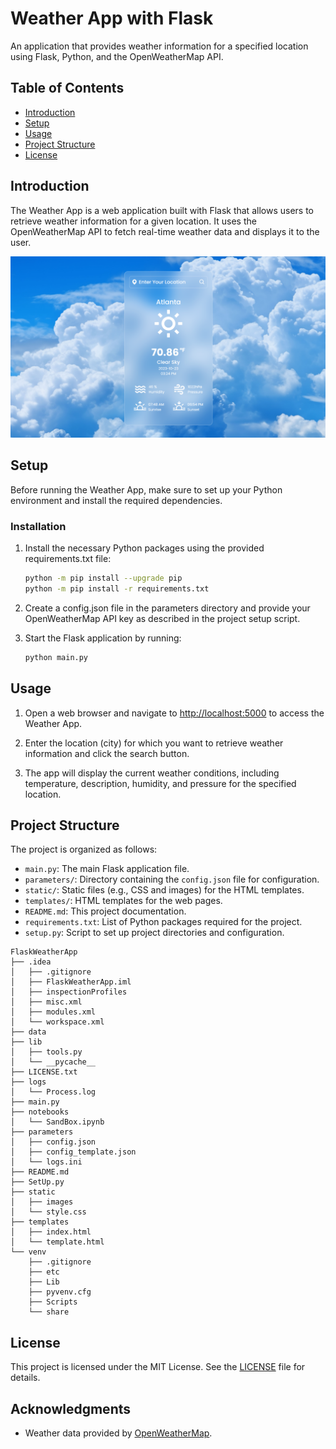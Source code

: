 # Weather App with Flask

An application that provides weather information for a specified location using Flask, Python, and the OpenWeatherMap API.

## Table of Contents

- [Introduction](#introduction)
- [Setup](#setup)
- [Usage](#usage)
- [Project Structure](#project-structure)
- [License](#license)

## Introduction

The Weather App is a web application built with Flask that allows users to retrieve weather information for a given location. It uses the OpenWeatherMap API to fetch real-time weather data and displays it to the user.

![Github Logo](static/images/screenshot.png)

## Setup

Before running the Weather App, make sure to set up your Python environment and install the required dependencies.

### Installation

1. Install the necessary Python packages using the provided requirements.txt file:

   ```bash
   python -m pip install --upgrade pip
   python -m pip install -r requirements.txt

2. Create a config.json file in the parameters directory and provide your OpenWeatherMap API key as described in the project setup script.
3. Start the Flask application by running:

   ```bash
   python main.py

## Usage

1. Open a web browser and navigate to [http://localhost:5000](http://localhost:5000) to access the Weather App.

2. Enter the location (city) for which you want to retrieve weather information and click the search button.

3. The app will display the current weather conditions, including temperature, description, humidity, and pressure for the specified location.

## Project Structure

The project is organized as follows:

- `main.py`: The main Flask application file.
- `parameters/`: Directory containing the `config.json` file for configuration.
- `static/`: Static files (e.g., CSS and images) for the HTML templates.
- `templates/`: HTML templates for the web pages.
- `README.md`: This project documentation.
- `requirements.txt`: List of Python packages required for the project.
- `setup.py`: Script to set up project directories and configuration.

```
FlaskWeatherApp
├── .idea
│   ├── .gitignore
│   ├── FlaskWeatherApp.iml
│   ├── inspectionProfiles
│   ├── misc.xml
│   ├── modules.xml
│   └── workspace.xml
├── data
├── lib
│   ├── tools.py
│   └── __pycache__
├── LICENSE.txt
├── logs
│   └── Process.log
├── main.py
├── notebooks
│   └── SandBox.ipynb
├── parameters
│   ├── config.json
│   ├── config_template.json
│   └── logs.ini
├── README.md
├── SetUp.py
├── static
│   ├── images
│   └── style.css
├── templates
│   ├── index.html
│   └── template.html
└── venv
    ├── .gitignore
    ├── etc
    ├── Lib
    ├── pyvenv.cfg
    ├── Scripts
    └── share
```    

## License

This project is licensed under the MIT License. See the [LICENSE](LICENSE.txt) file for details.

## Acknowledgments

- Weather data provided by [OpenWeatherMap](https://openweathermap.org).

